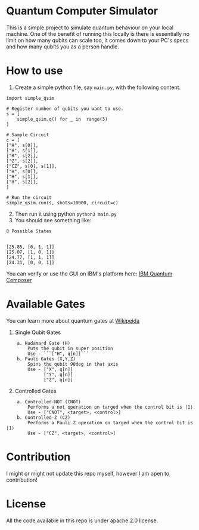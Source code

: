 # Quantum Computer Simulator

This is a simple project to simulate quantum behaviour on your local machine. One of the benefit of running this locally is there is essentially no limit on how many qubits can scale too, it comes down to your PC's specs and how many qubits you as a person handle.

# How to use

1. Create a simple python file, say `main.py`, with the following content.

```
import simple_qsim

# Register number of qubits you want to use.
s = [
	simple_qsim.q() for _ in  range(3)
]

# Sample Circuit
c = [
["H", s[0]],
["H", s[1]],
["H", s[2]],
["Z", s[2]],
["CZ", s[0], s[1]],
["H", s[0]],
["H", s[1]],
["H", s[2]],
]

# Run the circuit
simple_qsim.run(s, shots=10000, circuit=c)
```

2. Then run it using python
   `python3 main.py`
3. You should see something like:

```
8 Possible States


[25.85, [0, 1, 1]]
[25.07, [1, 0, 1]]
[24.77, [1, 1, 1]]
[24.31, [0, 0, 1]]
```

You can verify or use the GUI on IBM's platform here: [IBM Quantum Composer](https://quantum.ibm.com/composer/)

# Available Gates

You can learn more about quantum gates at [Wikipeida](https://en.wikipedia.org/wiki/Quantum_logic_gate)

1. Single Qubit Gates

````
	a. Hadamard Gate (H)
		Puts the qubit in super position
		Use - ```["H", q[n]]```
	b. Pauli Gates (X,Y,Z)
		Spins the qubit 90deg in that axis
		Use - ["X", q[n]]
			  ["Y", q[n]]
			  ["Z", q[n]]
````

2. Controlled Gates

```
	a. Controlled-NOT (CNOT)
		Performs a not operation on targed when the control bit is |1⟩
		Use - ["CNOT", <target>, <control>]
	b. Controlled-Z (CZ)
		Performs a Pauli Z operation on targed when the control bit is |1⟩
		Use - ["CZ", <target>, <control>]
```

# Contribution

I might or might not update this repo myself, however I am open to contribution!

# License

All the code available in this repo is under apache 2.0 license.
